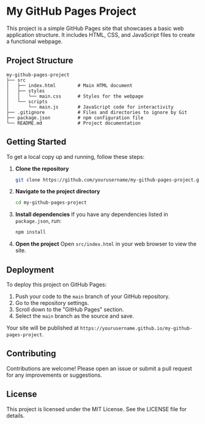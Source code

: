 # My GitHub Pages Project

This project is a simple GitHub Pages site that showcases a basic web application structure. It includes HTML, CSS, and JavaScript files to create a functional webpage.

## Project Structure

```
my-github-pages-project
├── src
│   ├── index.html        # Main HTML document
│   ├── styles
│   │   └── main.css      # Styles for the webpage
│   └── scripts
│       └── main.js       # JavaScript code for interactivity
├── .gitignore            # Files and directories to ignore by Git
├── package.json          # npm configuration file
└── README.md             # Project documentation
```

## Getting Started

To get a local copy up and running, follow these steps:

1. **Clone the repository**
   ```bash
   git clone https://github.com/yourusername/my-github-pages-project.git
   ```

2. **Navigate to the project directory**
   ```bash
   cd my-github-pages-project
   ```

3. **Install dependencies**
   If you have any dependencies listed in `package.json`, run:
   ```bash
   npm install
   ```

4. **Open the project**
   Open `src/index.html` in your web browser to view the site.

## Deployment

To deploy this project on GitHub Pages:

1. Push your code to the `main` branch of your GitHub repository.
2. Go to the repository settings.
3. Scroll down to the "GitHub Pages" section.
4. Select the `main` branch as the source and save.

Your site will be published at `https://yourusername.github.io/my-github-pages-project`.

## Contributing

Contributions are welcome! Please open an issue or submit a pull request for any improvements or suggestions.

## License

This project is licensed under the MIT License. See the LICENSE file for details.